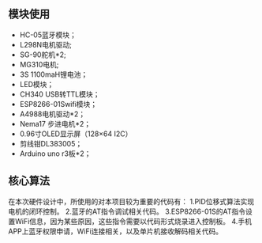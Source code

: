 ## 模块使用
- HC-05蓝牙模块；
- L298N电机驱动;
- SG-90舵机*2;
- MG310电机;
- 3S 1100maH锂电池；
- LED模块；
- CH340 USB转TTL模块；
- ESP8266-01Swifi模块；
- A4988电机驱动*2；
- Nema17 步进电机*2；
- 0.96寸OLED显示屏（128×64 I2C）
- 剪线钳DL383005；
- Arduino uno r3板*2；
## 核心算法
在本次硬件设计中，所使用的对本项目较为重要的代码有：
1.PID位移式算法实现电机的闭环控制。
2.蓝牙的AT指令调试相关代码。
3.ESP8266-01S的AT指令设置WiFi信息，因为某些原因，这些指令需要以代码形式烧录进入控制板。
4.手机APP上蓝牙权限申请，WiFi连接相关，以及单片机接收解码相关代码。
